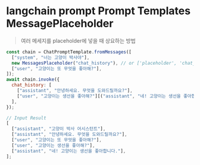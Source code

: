 # langchain prompt Prompt Templates MessagePlaceholder

> 여러 메세지를 placeholder에 넣을 때 상요하는 방법

```js
const chain = ChatPromptTemplate.fromMessages([
  ["system", "너는 고양이 박사야"],
  new MessagesPlaceholder("chat_history"), // or ['placeholder', 'chat_history']
  ["user", "고양이는 또 무엇을 좋아해?"],
]);
await chain.invoke({
  chat_history: [
    ["assistant", "안녕하세요. 무엇을 도와드릴까요?"],
    ["user", "고양이는 생선을 좋아해?"][("assistant", "네! 고양이는 생선을 좋아합니다.")],
  ],
});

// Input Result
[
  ["assistant", "고양이 박사 어시스턴트"],
  ["assistant", "안녕하세요. 무엇을 도와드릴까요?"],
  ["user", "고양이는 또 무엇을 좋아해?"],
  ["user", "고양이는 생선을 좋아해?"],
  ["assistant", "네! 고양이는 생선을 좋아합니다."],
];
```
